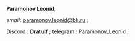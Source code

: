 
**Paramonov Leonid**;

_email_: [paramonov.leonid@bk.ru](https://mail.ru/paramonov.leonid@bk.ru) ;

Discord : **Dratulf** ;
telegram : Paramonov_Leonid ;

